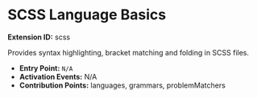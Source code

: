 # SCSS Language Basics

**Extension ID:** scss

Provides syntax highlighting, bracket matching and folding in SCSS files.

* **Entry Point:** `N/A`
* **Activation Events:** N/A
* **Contribution Points:** languages, grammars, problemMatchers
